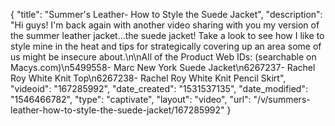 {
    "title": "Summer's Leather- How to Style the Suede Jacket",
    "description": "Hi guys! I'm back again with another video sharing with you my version of the summer leather jacket...the suede jacket! Take a look to see how I like to style mine in the heat and tips for strategically covering up an area some of us might be insecure about.\n\nAll of the Product Web IDs: (searchable on Macys.com)\n5499558- Marc New York Suede Jacket\n6267237- Rachel Roy White Knit Top\n6267238- Rachel Roy White Knit Pencil Skirt",
    "videoid": "167285992",
    "date_created": "1531537135",
    "date_modified": "1546466782",
    "type": "captivate",
    "layout": "video",
    "url": "\/v\/summers-leather-how-to-style-the-suede-jacket\/167285992"
}